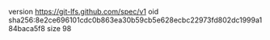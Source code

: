 version https://git-lfs.github.com/spec/v1
oid sha256:8e2ce696101cdc0b863ea30b59cb5e628ecbc22973fd802dc1999a184baca5f8
size 98
